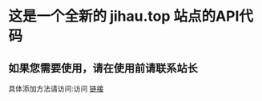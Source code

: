 # 这是一个全新的 jihau.top 站点的API代码

## 如果您需要使用，请在使用前请联系站长
  具体添加方法请访问:访问 [链接](https://jihau.com/%e6%84%8f%e8%a7%81%e5%8f%8d%e9%a6%88)
